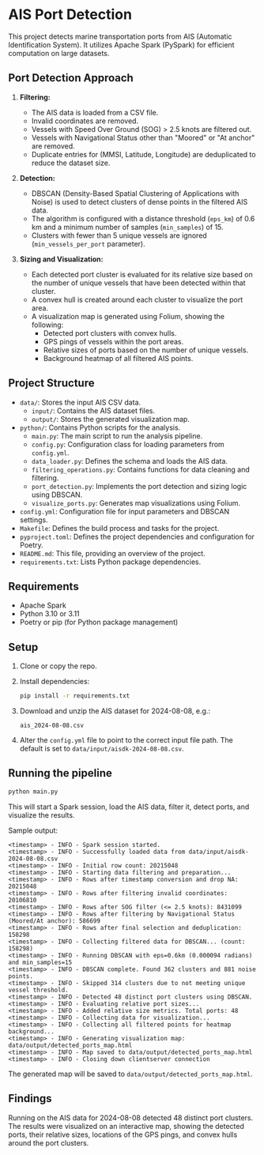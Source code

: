 # AIS Port Detection

This project detects marine transportation ports from AIS (Automatic Identification System). It utilizes Apache Spark (PySpark) for efficient computation on large datasets.

## Port Detection Approach

1. **Filtering:**
   * The AIS data is loaded from a CSV file.
   * Invalid coordinates are removed.
   * Vessels with Speed Over Ground (SOG) > 2.5 knots are filtered out.
   * Vessels with Navigational Status other than "Moored" or "At anchor" are removed.
   * Duplicate entries for (MMSI, Latitude, Longitude) are deduplicated to reduce the dataset size.

2. **Detection:**
   * DBSCAN (Density-Based Spatial Clustering of Applications with Noise) is used to detect clusters of dense points in the filtered AIS data.
   * The algorithm is configured with a distance threshold (`eps_km`) of 0.6 km and a minimum number of samples (`min_samples`) of 15.
   * Clusters with fewer than 5 unique vessels are ignored (`min_vessels_per_port` parameter).

3. **Sizing and Visualization:**
   * Each detected port cluster is evaluated for its relative size based on the number of unique vessels that have been detected within that cluster.
   * A convex hull is created around each cluster to visualize the port area.
   * A visualization map is generated using Folium, showing the following:
     - Detected port clusters with convex hulls.
     - GPS pings of vessels within the port areas.
     - Relative sizes of ports based on the number of unique vessels.
     - Background heatmap of all filtered AIS points.

## Project Structure

* `data/`: Stores the input AIS CSV data.
  * `input/`: Contains the AIS dataset files.
  * `output/`: Stores the generated visualization map.
* `python/`: Contains Python scripts for the analysis.
  * `main.py`: The main script to run the analysis pipeline.
  * `config.py`: Configuration class for loading parameters from `config.yml`.
  * `data_loader.py`: Defines the schema and loads the AIS data.
  * `filtering_operations.py`: Contains functions for data cleaning and filtering.
  * `port_detection.py`: Implements the port detection and sizing logic using DBSCAN.
  * `visualize_ports.py`: Generates map visualizations using Folium.
* `config.yml`: Configuration file for input parameters and DBSCAN settings.
* `Makefile`: Defines the build process and tasks for the project.
* `pyproject.toml`: Defines the project dependencies and configuration for Poetry.
* `README.md`: This file, providing an overview of the project.
* `requirements.txt`: Lists Python package dependencies.

## Requirements

- Apache Spark
- Python 3.10 or 3.11
- Poetry or pip (for Python package management)

## Setup

1. Clone or copy the repo.
2. Install dependencies:
   ```bash
   pip install -r requirements.txt
   ```

3. Download and unzip the AIS dataset for 2024-08-08, e.g.:

   ```
   ais_2024-08-08.csv
   ```

4. Alter the `config.yml` file to point to the correct input file path. The default is set to `data/input/aisdk-2024-08-08.csv`.

## Running the pipeline

```bash
python main.py
```

This will start a Spark session, load the AIS data, filter it, detect ports, and visualize the results.

Sample output:
```
<timestamp> - INFO - Spark session started.
<timestamp> - INFO - Successfully loaded data from data/input/aisdk-2024-08-08.csv
<timestamp> - INFO - Initial row count: 20215048
<timestamp> - INFO - Starting data filtering and preparation...
<timestamp> - INFO - Rows after timestamp conversion and drop NA: 20215048
<timestamp> - INFO - Rows after filtering invalid coordinates: 20106810
<timestamp> - INFO - Rows after SOG filter (<= 2.5 knots): 8431099  
<timestamp> - INFO - Rows after filtering by Navigational Status (Moored/At anchor): 586699
<timestamp> - INFO - Rows after final selection and deduplication: 158298
<timestamp> - INFO - Collecting filtered data for DBSCAN... (count: 158298)
<timestamp> - INFO - Running DBSCAN with eps=0.6km (0.000094 radians) and min_samples=15
<timestamp> - INFO - DBSCAN complete. Found 362 clusters and 881 noise points.
<timestamp> - INFO - Skipped 314 clusters due to not meeting unique vessel threshold.
<timestamp> - INFO - Detected 48 distinct port clusters using DBSCAN.
<timestamp> - INFO - Evaluating relative port sizes...
<timestamp> - INFO - Added relative size metrics. Total ports: 48
<timestamp> - INFO - Collecting data for visualization...
<timestamp> - INFO - Collecting all filtered points for heatmap background...
<timestamp> - INFO - Generating visualization map: data/output/detected_ports_map.html
<timestamp> - INFO - Map saved to data/output/detected_ports_map.html
<timestamp> - INFO - Closing down clientserver connection
```

The generated map will be saved to `data/output/detected_ports_map.html`.

## Findings

Running on the AIS data for 2024-08-08 detected 48 distinct port clusters. The results were visualized on an interactive map, showing the detected ports, their relative sizes, locations of the GPS pings, and convex hulls around the port clusters.
